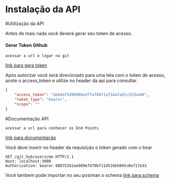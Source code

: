 # Instalação da API


#Utilização da API

Antes de mais nada você deverá gerar seu token de acesso.

#### Gerar Token Github

`acessar a url e logar no git`

[link para gera token](http://localhost:3000/git_hub/login)


Após autorizar você será direcionado para uma tela com o token de acesso, anote o access_token e utilize no header da api para consultar.

```json
{ 
    "access_token": "abb8af320606bed7fa78471a734a7a91c255ba46",
    "token_type": "bearer",
    "scope": ""
}
```

#Documentação API

`acessar a url para conhecer os End Points`

[link para documentação](https://documenter.getpostman.com/view/1854300/SW17Saj2?version=latest)


Você deve inserir no header da requisição o token gerado com o bear

```
GET /git_hub/users/me HTTP/1.1
Host: localhost:3000
Authorization: bearer 08075352ae989e7470bf11d516b5045c8e717e33
```

Você tambem pode importar no seu postman o schema
[link para schema](https://raw.githubusercontent.com/chacal88/bid-recruit/master/BidRecruit.postman_collection.json)

